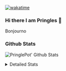 [![wakatime](https://wakatime.com/badge/user/abd317df-612e-44b4-8787-15db7b574b2f.svg)](https://wakatime.com/@abd317df-612e-44b4-8787-15db7b574b2f)
### Hi there I am Pringles 👋

Bonjourno

### Github Stats
![PringlePot' Github Stats](https://github-readme-stats.vercel.app/api?username=PringlePot&show_icons=true&theme=dark&count_private=true)

<details>
  <summary>Detailed Stats</summary>
    
<!--START_SECTION:waka-->
![Code Time](http://img.shields.io/badge/Code%20Time-422%20hrs%2046%20mins-blue)

![Profile Views](http://img.shields.io/badge/Profile%20Views-8-blue)

![Lines of code](https://img.shields.io/badge/From%20Hello%20World%20I%27ve%20Written-110%20Thousand%20lines%20of%20code-blue)

**🐱 My GitHub Data** 

> 🏆 158 Contributions in the Year 2022
 > 
> 📦 90.6 kB Used in GitHub's Storage 
 > 
> 💼 Opted to Hire
 > 
> 📜 10 Public Repositories 
 > 
> 🔑 11 Private Repositories  
 > 
**I'm an Early 🐤** 

```text
🌞 Morning    143 commits    ████░░░░░░░░░░░░░░░░░░░░░   18.12% 
🌆 Daytime    322 commits    ██████████░░░░░░░░░░░░░░░   40.81% 
🌃 Evening    324 commits    ██████████░░░░░░░░░░░░░░░   41.06% 
🌙 Night      0 commits      ░░░░░░░░░░░░░░░░░░░░░░░░░   0.0%

```
📅 **I'm Most Productive on Sunday** 

```text
Monday       167 commits    █████░░░░░░░░░░░░░░░░░░░░   21.17% 
Tuesday      72 commits     ██░░░░░░░░░░░░░░░░░░░░░░░   9.13% 
Wednesday    87 commits     ██░░░░░░░░░░░░░░░░░░░░░░░   11.03% 
Thursday     103 commits    ███░░░░░░░░░░░░░░░░░░░░░░   13.05% 
Friday       49 commits     █░░░░░░░░░░░░░░░░░░░░░░░░   6.21% 
Saturday     135 commits    ████░░░░░░░░░░░░░░░░░░░░░   17.11% 
Sunday       176 commits    █████░░░░░░░░░░░░░░░░░░░░   22.31%

```


📊 **This Week I Spent My Time On** 

```text
⌚︎ Time Zone: Europe/Amsterdam

💬 Programming Languages: 
TypeScript               12 hrs 3 mins       █████████████░░░░░░░░░░░░   52.93% 
Go                       7 hrs 49 mins       ████████░░░░░░░░░░░░░░░░░   34.37% 
CSS                      1 hr 29 mins        █░░░░░░░░░░░░░░░░░░░░░░░░   6.52% 
HTML                     36 mins             ░░░░░░░░░░░░░░░░░░░░░░░░░   2.68% 
Docker                   14 mins             ░░░░░░░░░░░░░░░░░░░░░░░░░   1.05%

🔥 Editors: 
WebStorm                 12 hrs 58 mins      ██████████████░░░░░░░░░░░   56.94% 
GoLand                   9 hrs 37 mins       ██████████░░░░░░░░░░░░░░░   42.23% 
Sublime Text             11 mins             ░░░░░░░░░░░░░░░░░░░░░░░░░   0.84%

🐱‍💻 Projects: 
Frontend                 13 hrs 9 mins       ██████████████░░░░░░░░░░░   57.76% 
Backend                  7 hrs 22 mins       ████████░░░░░░░░░░░░░░░░░   32.37% 
Viewer                   2 hrs 14 mins       ██░░░░░░░░░░░░░░░░░░░░░░░   9.86% 
Unknown Project          0 secs              ░░░░░░░░░░░░░░░░░░░░░░░░░   0.02%

💻 Operating System: 
Windows                  22 hrs 35 mins      ████████████████████████░   99.16% 
Mac                      11 mins             ░░░░░░░░░░░░░░░░░░░░░░░░░   0.84%

```

**I Mostly Code in Java** 

```text
Java                     7 repos             ███████████░░░░░░░░░░░░░░   43.75% 
JavaScript               2 repos             ███░░░░░░░░░░░░░░░░░░░░░░   12.5% 
TypeScript               2 repos             ███░░░░░░░░░░░░░░░░░░░░░░   12.5% 
Python                   1 repo              █░░░░░░░░░░░░░░░░░░░░░░░░   6.25% 
Kotlin                   1 repo              █░░░░░░░░░░░░░░░░░░░░░░░░   6.25%

```


**Timeline**

![Chart not found](https://raw.githubusercontent.com/PringlePot/PringlePot/main/charts/bar_graph.png) 


 Last Updated on 18/02/2022 00:45:43 UTC
<!--END_SECTION:waka-->

</details>
